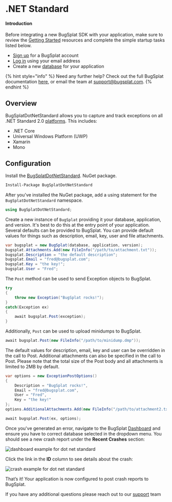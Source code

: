 # .NET Standard

#### Introduction <a id="intro"></a>

Before integrating a new BugSplat SDK with your application, make sure to review the [Getting Started](https://www.bugsplat.com/resources/bugsplat-101/) resources and complete the simple startup tasks listed below.

* [Sign up](https://app.bugsplat.com/v2/sign-up) for a BugSplat account
* [Log in](https://app.bugsplat.com/auth0/login) using your email address
* Create a new [database](https://app.bugsplat.com/v2/company) for your application

{% hint style="info" %}
Need any further help? Check out the full BugSplat documentation [here](../../../../), or email the team at [support@bugsplat.com](mailto:support@bugsplat.com).
{% endhint %}

## Overview

BugSplatDotNetStandard allows you to capture and track exceptions on all .NET Standard 2.0 [platforms](https://docs.microsoft.com/en-us/dotnet/standard/net-standard). This includes:

* .NET Core
* Universal Windows Platform \(UWP\)
* Xamarin
* Mono

## Configuration

Install the [BugSplatDotNetStandard](https://www.nuget.org/packages/BugSplatDotNetStandard/). NuGet package.

```bash
Install-Package BugSplatDotNetStandard
```

After you've installed the NuGet package, add a using statement for the `BugSplatDotNetStandard` namespace.

```csharp
using BugSplatDotNetStandard;
```

Create a new instance of `BugSplat` providing it your database, application, and version. It's best to do this at the entry point of your application. Several defaults can be provided to BugSplat. You can provide default values for things such as description, email, key, user and file attachments.

```csharp
var bugsplat = new BugSplat(database, application, version);
bugsplat.Attachments.Add(new FileInfo("/path/to/attachment.txt"));
bugsplat.Description = "the default description";
bugsplat.Email = "fred@bugsplat.com";
bugsplat.Key = "the key!";
bugsplat.User = "Fred";
```

The `Post` method can be used to send Exception objects to BugSplat.

```csharp
try
{
    throw new Exception("BugSplat rocks!");
}
catch(Exception ex)
{
    await bugsplat.Post(exception);
}
```

Additionally, `Post` can be used to upload minidumps to BugSplat.

```csharp
await bugsplat.Post(new FileInfo("/path/to/minidump.dmp"));
```

The default values for description, email, key and user can be overridden in the call to Post. Additional attachments can also be specified in the call to Post. Please note that the total size of the Post body and all attachments is limited to 2MB by default.

```csharp
var options = new ExceptionPostOptions()
{
    Description = "BugSplat rocks!",
    Email = "fred@bugsplat.com",
    User = "Fred",
    Key = "the key!"
};
options.AdditionalAttachments.Add(new FileInfo("/path/to/attachment2.txt"));

await bugsplat.Post(ex, options);
```

Once you've generated an error, navigate to the BugSplat [Dashboard](https://app.bugsplat.com/v2/dashboard) and ensure you have to correct database selected in the dropdown menu. You should see a new crash report under the **Recent Crashes** section:

![dashboard example for dot net standard](https://www.bugsplat.com/assets/img/docs/dashboard-dot-net-standard-example.png)

Click the link in the **ID** column to see details about the crash:

![crash example for dot net standard](https://www.bugsplat.com/assets/img/docs/dot-net-standard-crash.png)

That’s it! Your application is now configured to post crash reports to BugSplat.

If you have any additional questions please reach out to our [support](mailto:support@bugsplat.com) team

  


